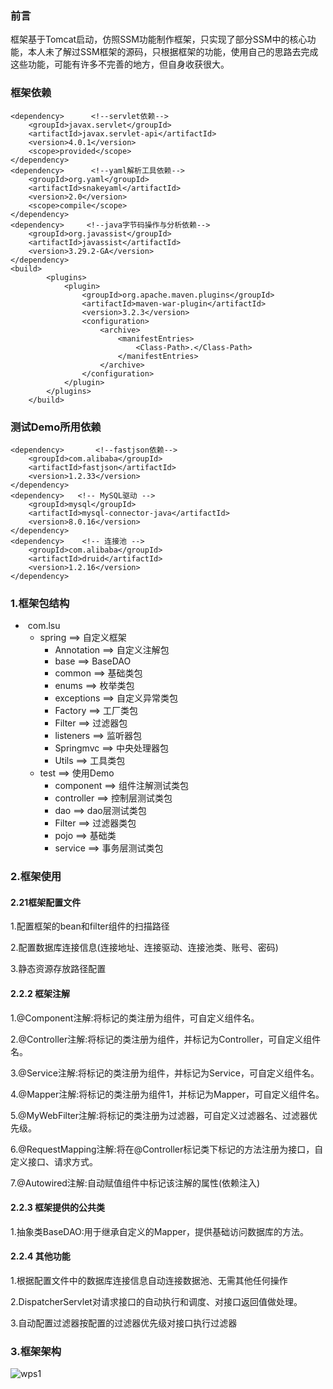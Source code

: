### 前言

​	框架基于Tomcat启动，仿照SSM功能制作框架，只实现了部分SSM中的核心功能，本人未了解过SSM框架的源码，只根据框架的功能，使用自己的思路去完成这些功能，可能有许多不完善的地方，但自身收获很大。

### 框架依赖

```
<dependency>      <!--servlet依赖-->
    <groupId>javax.servlet</groupId>
    <artifactId>javax.servlet-api</artifactId>
    <version>4.0.1</version>
    <scope>provided</scope>
</dependency>
<dependency>      <!--yaml解析工具依赖-->
    <groupId>org.yaml</groupId>
    <artifactId>snakeyaml</artifactId>
    <version>2.0</version>
    <scope>compile</scope>
</dependency>
<dependency>     <!--java字节码操作与分析依赖-->
    <groupId>org.javassist</groupId>
    <artifactId>javassist</artifactId>
    <version>3.29.2-GA</version>
</dependency>
<build>
        <plugins>
            <plugin>
                <groupId>org.apache.maven.plugins</groupId>
                <artifactId>maven-war-plugin</artifactId>
                <version>3.2.3</version>
                <configuration>
                    <archive>
                        <manifestEntries>
                            <Class-Path>.</Class-Path>
                        </manifestEntries>
                    </archive>
                </configuration>
            </plugin>
        </plugins>
    </build>
```

### 测试Demo所用依赖

```
<dependency>       <!--fastjson依赖-->
    <groupId>com.alibaba</groupId>
    <artifactId>fastjson</artifactId>
    <version>1.2.33</version>
</dependency>
<dependency>   <!-- MySQL驱动 -->
    <groupId>mysql</groupId>
    <artifactId>mysql-connector-java</artifactId>
    <version>8.0.16</version>
</dependency>
<dependency>    <!-- 连接池 -->
    <groupId>com.alibaba</groupId>
    <artifactId>druid</artifactId>
    <version>1.2.16</version>
</dependency>
```

### 1.框架包结构

- ​	com.lsu
  - spring                               ==>  自定义框架
    - Annotation               ==>  自定义注解包
    - base                           ==>  BaseDAO
    - common                    ==> 基础类包
    - enums                        ==> 枚举类包
    - exceptions                 ==> 自定义异常类包
    - Factory                       ==> 工厂类包
    - Filter                           ==> 过滤器包
    - listeners                     ==> 监听器包
    - Springmvc                 ==> 中央处理器包
    - Utils                            ==> 工具类包 
  - test                                     ==>  使用Demo
    - component               ==> 组件注解测试类包
    - controller                  ==> 控制层测试类包
    - dao                             ==> dao层测试类包
    - Filter                           ==> 过滤器类包
    - pojo                            ==> 基础类
    - service                       ==> 事务层测试类包

### 2.框架使用

#### 2.21框架配置文件

1.配置框架的bean和filter组件的扫描路径

2.配置数据库连接信息(连接地址、连接驱动、连接池类、账号、密码)

3.静态资源存放路径配置

#### 2.2.2 框架注解

1.@Component注解:将标记的类注册为组件，可自定义组件名。

2.@Controller注解:将标记的类注册为组件，并标记为Controller，可自定义组件名。

3.@Service注解:将标记的类注册为组件，并标记为Service，可自定义组件名。

4.@Mapper注解:将标记的类注册为组件1，并标记为Mapper，可自定义组件名。

5.@MyWebFilter注解:将标记的类注册为过滤器，可自定义过滤器名、过滤器优先级。

6.@RequestMapping注解:将在@Controller标记类下标记的方法注册为接口，自定义接口、请求方式。

7.@Autowired注解:自动赋值组件中标记该注解的属性(依赖注入)

#### 2.2.3 框架提供的公共类

1.抽象类BaseDAO<T>:用于继承自定义的Mapper，提供基础访问数据库的方法。

#### 2.2.4 其他功能

1.根据配置文件中的数据库连接信息自动连接数据池、无需其他任何操作

2.DispatcherServlet对请求接口的自动执行和调度、对接口返回值做处理。

3.自动配置过滤器按配置的过滤器优先级对接口执行过滤器



### 3.框架架构

![wps1](https://github.com/wdadadawd/SSM_mine_frame/assets/95529255/73cea2e3-fa57-4b1a-8948-85ba697a51c7)
